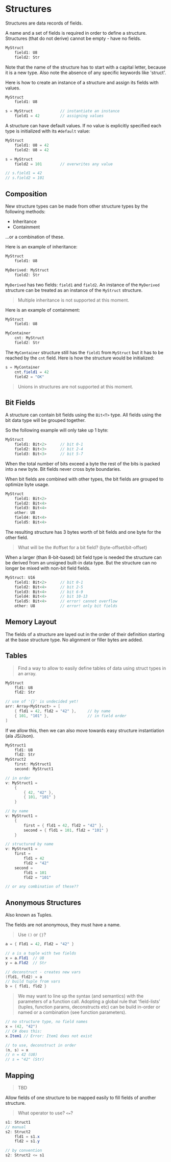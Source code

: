# Structures

Structures are data records of fields.

A name and a set of fields is required in order to define a structure. Structures (that do not derive) cannot be empty - have no fields.

```C#
MyStruct
    field1: U8
    field2: Str
```

Note that the name of the structure has to start with a capital letter, because it is a new type. Also note the absence of any specific keywords like 'struct'.

Here is how to create an instance of a structure and assign its fields with values.

```C#
MyStruct
    field1: U8

s = MyStruct            // instantiate an instance
    field1 = 42         // assigning values
```

A structure can have default values. If no value is explicitly specified each type is initialized with its `#default` value:

```C#
MyStruct
    field1: U8 = 42
    field2: U8 = 42

s = MyStruct
    field2 = 101        // overwrites any value

// s.field1 = 42
// s.field2 = 101
```

## Composition

New structure types can be made from other structure types by the following methods:

- Inheritance
- Containment

...or a combination of these.

Here is an example of inheritance:

```C#
MyStruct
    field1: U8

MyDerived: MyStruct
    field2: Str
```

`MyDerived` has two fields: `field1` and `field2`. An instance of  the `MyDerived` structure can be treated as an instance of the `MyStruct` structure.

> Multiple inheritance is not supported at this moment.

Here is an example of containment:

```C#
MyStruct
    field1: U8

MyContainer
    cnt: MyStruct
    field2: Str
```

The `MyContainer` structure still has the `field1` from `MyStruct` but it has to be reached by the `cnt` field. Here is how the structure would be initialized:

```C#
s = MyContainer
    cnt.field1 = 42
    field2 = "OK"
```

> Unions in structures are not supported at this moment.

## Bit Fields

A structure can contain bit fields using the `Bit<T>` type.
All fields using the bit data type will be grouped together.

So the following example will only take up 1 byte:

```C#
MyStruct
    field1: Bit<2>      // bit 0-1
    field2: Bit<3>      // bit 2-4
    field3: Bit<3>      // bit 5-7
```

When the total number of bits exceed a byte the rest of the bits is packed into a new byte. Bit fields never cross byte boundaries.

When bit fields are combined with other types, the bit fields are grouped to optimize byte usage.

```C#
MyStruct
    field1: Bit<2>
    field2: Bit<4>
    field3: Bit<4>
    other: U8
    field4: Bit<4>
    field5: Bit<4>
```

The resulting structure has 3 bytes worth of bit fields and one byte for the other field.

> What will be the #offset for a bit field? (byte-offset/bit-offset)

When a larger (than 8-bit-based) bit field type is needed the structure can be derived from an unsigned built-in data type. But the structure can no longer be mixed with non-bit field fields.

```C#
MyStruct: U16
    field1: Bit<2>      // bit 0-1
    field2: Bit<4>      // bit 2-5
    field3: Bit<4>      // bit 6-9
    field4: Bit<4>      // bit 10-13
    field5: Bit<4>      // error! cannot overflow
    other: U8           // error! only bit fields
```

## Memory Layout

The fields of a structure are layed out in the order of their definition starting at the base structure type. No alignment or filler bytes are added.

## Tables

> Find a way to allow to easily define tables of data using struct types in an array.

```csharp
MyStruct
    fld1: U8
    fld2: Str

// use of '{}' is undecided yet!
arr: Array<MyStruct> = [
    { fld1 = 42, fld2 = "42" },     // by name
    { 101, "101" },                 // in field order
]
```

If we allow this, then we can also move towards easy structure instantiation (ala JS/Json).

```csharp
MyStruct1
    fld1: U8
    fld2: Str
MyStruct2
    first: MyStruct1
    second: MyStruct1

// in order
v: MyStruct1 =
    {
        { 42, "42" },
        { 101, "101" }
    }

// by name
v: MyStruct1 =
    {
        first = { fld1 = 42, fld2 = "42" },
        second = { fld1 = 101, fld2 = "101" }
    }

// structured by name
v: MyStruct1 =
    first =
        fld1 = 42
        fld2 = "42"
    second =
        fld1 = 101
        fld2 = "101"

// or any combination of these??
```

## Anonymous Structures

Also known as Tuples.

The fields are not anonymous, they must have a name.

> Use `()` or `{}`?

```csharp
a = { Fld1 = 42, Fld2 = "42" }

// a is a tuple with two fields
x = a.Fld1  // U8
y = a.Fld2  // Str

// deconstruct - creates new vars
(fld1, fld2) = a
// build tuple from vars
b = { fld1, fld2 }
```

> We may want to line up the syntax (and semantics) with the parameters of a function call. Adopting a global rule that 'field-lists' (tuples, function params, deconstructs etc) can be build in-order or named or a combination (see function parameters).

```csharp
// no structure type, no field names
x = (42, "42")
// C# does this:
x.Item1 // Error: Item1 does not exist

// to use, deconstruct in order
(n, s) = x
// n = 42 (U8)
// s = "42" (Str)
```

## Mapping

> TBD

Allow fields of one structure to be mapped easily to fill fields of another structure.

> What operator to use? `<=`?

```csharp
s1: Struct1
// manual
s2: Struct2
    fld1 = s1.x
    fld2 = s1.y

// by convention
s2: Struct2 <= s1
```
